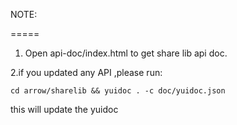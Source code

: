 
NOTE:

=====

1. Open api-doc/index.html to get share lib api doc.

2.if you updated any API ,please run:

    cd arrow/sharelib && yuidoc . -c doc/yuidoc.json

this will update the yuidoc
